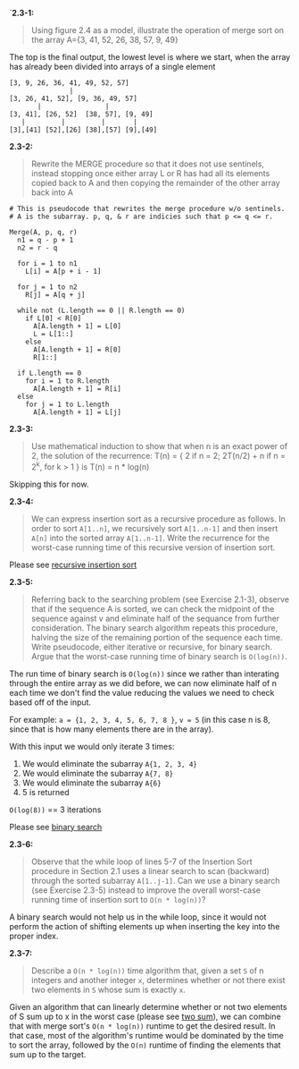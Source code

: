 `**2.3-1:**

> Using figure 2.4 as a model, illustrate the operation of merge sort on the array A={3, 41, 52, 26, 38, 57, 9, 49}

The top is the final output, the lowest level is where we start, when the array has already been divided into arrays of a single element

```
[3, 9, 26, 36, 41, 49, 52, 57]
               |
[3, 26, 41, 52], [9, 36, 49, 57]
       |                |
[3, 41], [26, 52]  [38, 57], [9, 49]
   |         |         |       |
[3],[41] [52],[26] [38],[57] [9],[49]

```

**2.3-2:**

> Rewrite the MERGE procedure so that it does not use sentinels, instead stopping once either array L or R has had all its elements copied back to A and then copying the remainder of the other array back into A

```
# This is pseudocode that rewrites the merge procedure w/o sentinels.
# A is the subarray. p, q, & r are indicies such that p <= q <= r.

Merge(A, p, q, r)
  n1 = q - p + 1
  n2 = r - q

  for i = 1 to n1
    L[i] = A[p + i - 1]

  for j = 1 to n2
    R[j] = A[q + j]

  while not (L.length == 0 || R.length == 0)
    if L[0] < R[0]
      A[A.length + 1] = L[0]
      L = L[1::]
    else
      A[A.length + 1] = R[0]
      R[1::]

  if L.length == 0
    for i = 1 to R.length
      A[A.length + 1] = R[i]
  else
    for j = 1 to L.length
      A[A.length + 1] = L[j]
```

**2.3-3:**

> Use mathematical induction to show that when n is an exact power of 2, the solution of the recurrence:
> T(n) = { 2 if n = 2; 2T(n/2) + n if n = 2<sup>k</sup>, for k > 1 }
> is T(n) = n * log(n)

Skipping this for now.

**2.3-4:**

> We can express insertion sort as a recursive procedure as follows. In order to sort `A[1..n]`, we recursively sort `A[1..n-1]` and then insert `A[n]` into the sorted array `A[1..n-1]`. Write the recurrence for the worst-case running time of this recursive version of insertion sort.

Please see [recursive insertion sort](https://github.com/hillmandj/clrs-algorithms/blob/master/ch-2/code/recursive_insertion_sort.rb)

**2.3-5:**

> Referring back to the searching problem (see Exercise 2.1-3), observe that if the sequence A is sorted, we can check the midpoint of the sequence against v and eliminate half of the sequance from further consideration. The binary search algorithm repeats this procedure, halving the size of the remaining portion of the sequence each time. Write pseudocode, either iterative or recursive, for binary search. Argue that the worst-case running time of binary search is `O(log(n))`.

The run time of binary search is `O(log(n))` since we rather than interating through the entire array as we did before, we can now eliminate half of n each time we don't find the value reducing the values we need to check based off of the input.

For example: `a = {1, 2, 3, 4, 5, 6, 7, 8 }`, `v = 5` (in this case n is 8, since that is how many elements there are in the array).

With this input we would only iterate 3 times:

1. We would eliminate the subarray `A{1, 2, 3, 4}`
2. We would eliminate the subarray `A{7, 8}`
3. We would eliminate the subarray `A{6}`
4. 5 is returned

`O(log(8))` == 3 iterations

Please see [binary search](https://github.com/hillmandj/clrs-algorithms/blob/master/ch-2/code/binary_search.rb)

**2.3-6:**

> Observe that the while loop of lines 5-7 of the Insertion Sort procedure in Section 2.1 uses a linear search to scan (backward) through the sorted subarray `A[1..j-1]`. Can we use a binary search (see Exercise 2.3-5) instead to improve the overall worst-case running time of insertion sort to `O(n * log(n))`?

A binary search would not help us in the while loop, since it would not perform the action of shifting elements up when inserting the key into the proper index.

**2.3-7:**

> Describe a `O(n * log(n))` time algorithm that, given a set `S` of n integers and another integer `x`, determines whether or not there exist two elements in `S` whose sum is exactly `x`.

Given an algorithm that can linearly determine whether or not two elements of S sum up to x in the worst case (please see [two sum](https://github.com/hillmandj/clrs-algorithms/blob/master/ch-2/code/two_sum.rb)), we can combine that with merge sort's `O(n * log(n))` runtime to get the desired result. In that case, most of the algorithm's runtime would be dominated by the time to sort the array, followed by the `O(n)` runtime of finding the elements that sum up to the target.

